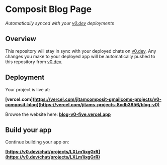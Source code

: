 # Composit Blog Page

*Automatically synced with your [v0.dev](https://v0.dev) deployments*

## Overview

This repository will stay in sync with your deployed chats on [v0.dev](https://v0.dev).
Any changes you make to your deployed app will be automatically pushed to this repository from [v0.dev](https://v0.dev).

## Deployment

Your project is live at:

**[vercel.com](https://vercel.com/jitamcomposit-gmailcoms-projects/v0-composit-blog](https://vercel.com/jitams-projects-8cdb3856/blog-v0)**

Browse the website here:
**[blog-v0-five.vercel.app](https://blog-v0-five.vercel.app/)**

## Build your app

Continue building your app on:

**[https://v0.dev/chat/projects/LXLm1ixgGrR](https://v0.dev/chat/projects/LXLm1ixgGrR)**
